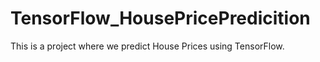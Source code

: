# TensorFlow_HousePricePredicition
This is a project where we predict House Prices using TensorFlow.
